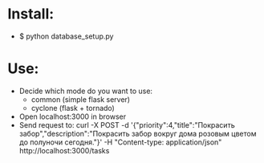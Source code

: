 # Install:
* $ python database_setup.py

# Use:
* Decide which mode do you want to use:
    * common (simple flask server)
    * cyclone (flask + tornado)
* Open localhost:3000 in browser
* Send request to: curl -X POST -d '{"priority":4,"title":"Покрасить забор","description":"Покрасить забор вокруг дома розовым цветом до полуночи сегодня."}' -H "Content-type: application/json" http://localhost:3000/tasks